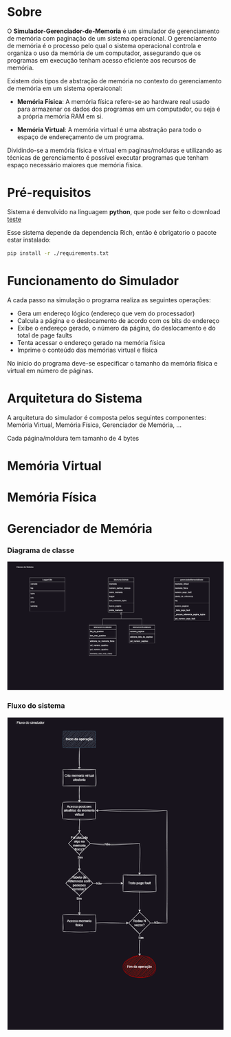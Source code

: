 # Sobre

O **Simulador-Gerenciador-de-Memoria** é um simulador de gerenciamento de memória com paginação de um sistema operacional. O gerenciamento de memória é o processo pelo qual o sistema operacional controla e organiza o uso da memória de um computador, assegurando que os programas em execução tenham acesso eficiente aos recursos de memória.

Existem dois tipos de abstração de memória no contexto do gerenciamento de memória em um sistema operaiconal:

- **Memória Física**: A memória física refere-se ao hardware real usado para armazenar os dados dos programas em um computador, ou seja é a própria memória RAM em si.

- **Memória Virtual**: A memória virtual é uma abstração para todo o espaço de endereçamento de um programa.

Dividindo-se a memória física e virtual em paginas/molduras e utilizando as técnicas de gerenciamento é possível executar programas que tenham espaço necessário maiores que memória física.

# Pré-requisitos

Sistema é denvolvido na linguagem __python__, que pode ser feito o download [teste](https://www.python.org/downloads/)

Esse sistema depende da dependencia Rich, então é obrigatorio o pacote estar instalado:
```Bash
pip install -r ./requirements.txt
```

# Funcionamento do Simulador

A cada passo na simulação o programa realiza as seguintes operações:

+ Gera um endereço lógico (endereço que vem do processador)
+ Calcula a página e o deslocamento de acordo com os bits do endereço
+ Exibe o endereço gerado, o número da página, do deslocamento e do total de page faults
+ Tenta acessar o endereço gerado na memória física
+ Imprime o conteúdo das memórias virtual e física

No inicio do programa deve-se especificar o tamanho da memória física e virtual em número de páginas.

# Arquitetura do Sistema

A arquitetura do simulador é composta pelos seguintes componentes: Memória Virtual, Memória Física, Gerenciador de Memória, ...

Cada página/moldura tem tamanho de 4 bytes

# Memória Virtual

# Memória Física

# Gerenciador de Memória


### Diagrama de classe
![Diagrama de classe](./docs/diagrama_de_classe.png)

### Fluxo do sistema
![Diagrama de fluxo](./docs/diagrama_simulador.png) 
